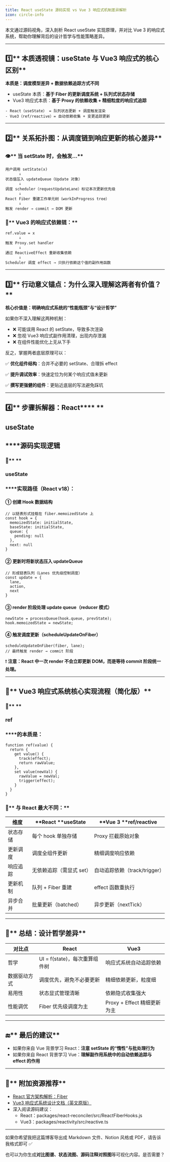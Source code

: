 ```yaml
---
title: React useState 源码实现 vs Vue 3 响应式机制差异解析
icon: circle-info
---
```


<font style="color:#0e0e0e;">本文通过源码视角，深入剖析 React useState 实现原理，并对比 Vue 3 的响应式系统，帮助你理解背后的设计哲学与性能策略差异。</font>

---

## **1️⃣**** 本质透视镜：useState 与 Vue3 响应式的核心区别**
  


**本质是：调度模型差异 + 数据依赖追踪方式不同**

+ useState 本质：**基于 Fiber 的更新调度系统 + 队列式状态存储**
+ Vue3 响应式本质：**基于 Proxy 的依赖收集 + 精细粒度的响应式追踪**

```plain
- React（useState） = 队列状态更新 + 调度触发渲染
- Vue3（ref/reactive）= 自动依赖收集 + 变更追踪更新
```

---

## **2️⃣**** 关系拓扑图：从调度链到响应更新的核心差异**
  


### **👁️**** 当 setState 时，会触发…**
```plain
用户调用 setState(x)
      ↓
状态值压入 updateQueue（Update 对象）
      ↓
调度 scheduler（requestUpdateLane）标记本次更新优先级
      ↓
React Fiber 重建工作单元树（workInProgress tree）
      ↓
触发 render → commit → DOM 更新
```

### **🔁**** Vue3 的响应式依赖链：**
```plain
ref.value = x
      ↓
触发 Proxy.set handler
      ↓
通过 ReactiveEffect 重新收集依赖
      ↓
Scheduler 调度 effect → 只执行依赖这个值的副作用函数
```

---

## **3️⃣**** 行动意义锚点：为什么深入理解这两者有价值？**
  


**核心价值是：明确响应式系统的“性能瓶颈”与“设计哲学”**

  


如果你不深入理解这两种机制：

+ ❌ 可能误用 React 的 setState，导致多次渲染
+ ❌ 忽视 Vue3 响应式副作用清理，出现内存泄漏
+ ❌ 在组件性能优化上无从下手

  


反之，掌握两者底层原理可以：

  


✅ **优化组件结构**：合并不必要的 setState、合理拆 effect

✅ **提升调试效率**：快速定位为何某个响应式值未更新

✅ **撰写更强健的组件**：更贴近底层的写法避免踩坑

---

## **4️⃣**** 步骤拆解器：React**** **
## **useState**
## ******源码实现逻辑**
  


### **📌**** **
### **useState**
### ******实现路径（React v18）：**
  


#### **① 创建 Hook 数据结构**
```plain
// 以链表形式挂载在 fiber.memoizedState 上
const hook = {
  memoizedState: initialState,
  baseState: initialState,
  queue: {
    pending: null
  },
  next: null
}
```

#### **② 更新时将新状态压入 updateQueue**
```plain
// 形成链表队列（Lanes 优先级控制调度）
const update = {
  lane,
  action,
  next
}
```

#### **③ render 阶段处理 update queue（reducer 模式）**
```plain
newState = processQueue(hook.queue, prevState);
hook.memoizedState = newState;
```

#### **④ 触发调度更新（scheduleUpdateOnFiber）**
```plain
scheduleUpdateOnFiber(fiber, lane);
// 最终触发 render → commit 阶段
```

❗ **注意：React 中一次 render 不会立即更新 DOM，而是等待 commit 阶段统一处理。**

---

## **🎯**** Vue3 响应式系统核心实现流程（简化版）**
  


### **📍**** **
### **ref**
### ******的本质是：**
```plain
function ref(value) {
  return {
    get value() {
      track(effect);
      return rawValue;
    },
    set value(newVal) {
      rawValue = newVal;
      trigger(effect);
    }
  }
}
```

### **📌**** 与 React 最大不同：**
| **维度** | **React **useState | **Vue 3 **ref/reactive |
| --- | --- | --- |
| 状态存储 | 每个 hook 单独存储 | Proxy 拦截原始对象 |
| 更新调度 | 调度全组件更新 | 精细调度响应依赖 |
| 响应追踪 | 无依赖追踪（需显式 set） | 自动追踪依赖（track/trigger） |
| 更新机制 | 队列 + Fiber 重建 | effect 函数重执行 |
| 异步合并 | 批量更新（batched） | 异步更新（nextTick） |


---

## **🧠**** 总结：设计哲学差异**
| **对比点** | **React** | **Vue3** |
| --- | --- | --- |
| 哲学 | UI = f(state)，每次重算组件树 | 响应式系统自动追踪依赖 |
| 数据驱动方式 | 调度优先，避免不必要更新 | 精细依赖更新，粒度细 |
| 易用性 | 状态显式管理清晰 | 依赖隐式收集强大 |
| 性能调优 | Fiber 优先级调度为主 | Proxy + Effect 精细更新为主 |


---

## **🔚**** 最后的建议**
+ 如果你来自 Vue 背景学习 React：**注意 setState 的“惰性”与批处理行为**
+ 如果你来自 React 背景学习 Vue：**理解副作用系统中的自动依赖追踪与 effect 的作用**

---

## **📎**** 附加资源推荐**
+ [React 官方架构解析：Fiber](https://reactjs.org/docs/faq-internals.html)
+ [Vue3 响应式系统设计文档（英文原版）](https://vuejs.org/guide/extras/reactivity-in-depth.html)
+ 深入阅读源码建议：
    - React：packages/react-reconciler/src/ReactFiberHooks.js
    - Vue3：packages/reactivity/src/reactive.ts

---

如果你希望我把这篇博客导出成 Markdown 文件、Notion 风格或 PDF，请告诉我格式即可 ✅

也可以为你生成**对比图谱、状态流图、源码注释对照图**等可视化内容。是否需要？

